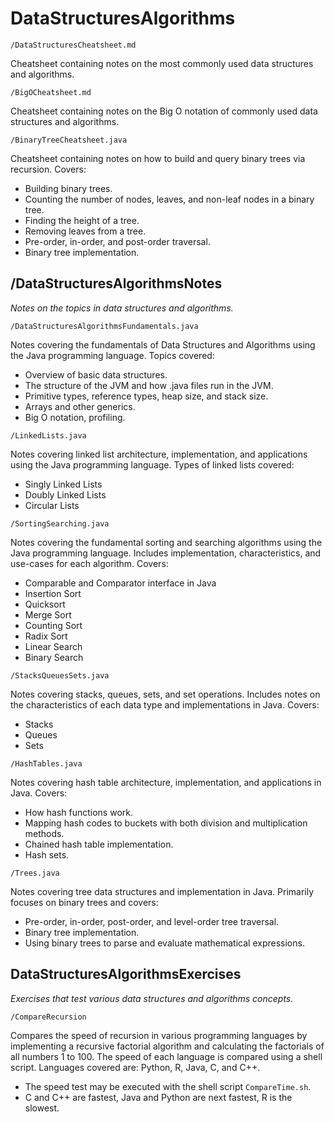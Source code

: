# DataStructuresAlgorithms

`/DataStructuresCheatsheet.md`

Cheatsheet containing notes on the most commonly used data structures and algorithms.

`/BigOCheatsheet.md`

Cheatsheet containing notes on the Big O notation of commonly used data structures and algorithms.

`/BinaryTreeCheatsheet.java`

Cheatsheet containing notes on how to build and query binary trees via recursion. Covers:
- Building binary trees.
- Counting the number of nodes, leaves, and non-leaf nodes in a binary tree.
- Finding the height of a tree.
- Removing leaves from a tree.
- Pre-order, in-order, and post-order traversal.
- Binary tree implementation.
## /DataStructuresAlgorithmsNotes

*Notes on the topics in data structures and algorithms.*

`/DataStructuresAlgorithmsFundamentals.java`

Notes covering the fundamentals of Data Structures and Algorithms using the Java programming language. Topics covered:
- Overview of basic data structures.
- The structure of the JVM and how .java files run in the JVM.
- Primitive types, reference types, heap size, and stack size.
- Arrays and other generics.
- Big O notation, profiling.

`/LinkedLists.java`

Notes covering linked list architecture, implementation, and applications using the Java programming language. Types of linked lists covered:
- Singly Linked Lists
- Doubly Linked Lists
- Circular Lists

`/SortingSearching.java`

Notes covering the fundamental sorting and searching algorithms using the Java programming language. Includes implementation, characteristics, and use-cases for each algorithm. Covers:
- Comparable and Comparator interface in Java
- Insertion Sort
- Quicksort
- Merge Sort
- Counting Sort
- Radix Sort
- Linear Search
- Binary Search

`/StacksQueuesSets.java`

Notes covering stacks, queues, sets, and set operations. Includes notes on the characteristics of each data type and implementations in Java. Covers:
- Stacks
- Queues
- Sets 

`/HashTables.java`

Notes covering hash table architecture, implementation, and applications in Java. Covers:
- How hash functions work.
- Mapping hash codes to buckets with both division and multiplication methods.
- Chained hash table implementation.
- Hash sets.

`/Trees.java`

Notes covering tree data structures and implementation in Java. Primarily focuses on binary trees and covers:
- Pre-order, in-order, post-order, and level-order tree traversal. 
- Binary tree implementation.
- Using binary trees to parse and evaluate mathematical expressions. 
## DataStructuresAlgorithmsExercises 

*Exercises that test various data structures and algorithms concepts.*

`/CompareRecursion`

Compares the speed of recursion in various programming languages by implementing a recursive factorial algorithm and calculating the factorials of all numbers 1 to 100. The speed of each language is compared using a shell script. Languages covered are: Python, R, Java, C, and C++.
- The speed test may be executed with the shell script `CompareTime.sh`.
- C and C++ are fastest, Java and Python are next fastest, R is the slowest.

